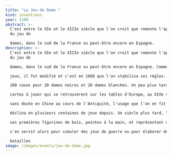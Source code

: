 ```yaml
---
title: "Le Jeu de Dame "
kind: inventions
year: 1100
abstract: >-
  C'est entre le XIe et le XIIIe siècle que l'on croit que remonte l'apparition
  du jeu de

  dames, dans le sud de la France ou peut-être encore en Espagne.
description: >-
  C'est entre le XIe et le XIIIe siècle que l'on croit que remonte l'apparition
  du jeu de

  dames, dans le sud de la France ou peut-être encore en Espagne. Comme la plupart des

  jeux, il fut modifié et c'est en 1668 que l'on stabilisa ses règles. Le damier comporte

  100 cases pour 20 dames noires et 20 dames blanches. Un peu plus tard, ce sont les

  cartes à jouer qui se retrouvèrent sur les tables d'Europe, au XIVe siècle. Apparues

  sans doute en Chine au cours de l'Antiquité, l'usage que l'on en fit en Occident se

  déclina en plusieurs centaines de jeux depuis. Un siècle plus tard, l'Allemagne lança

  ses premières figurines de bois, peintes à la main, et représentant de petits soldats. On

  s'en servit alors pour simuler des jeux de guerre ou pour élaborer des stratégies de

  batailles
image: /images/events/jeu-de-dame.jpg
---
```

